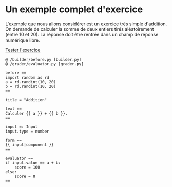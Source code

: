 # Un exemple complet d'exercice

L'exemple que nous allons considérer est un exercice très simple d'addition. On demande de calculer la somme de deux entiers tirés aléatoirement (entre 10 et 20). La réponse doit être rentrée dans un champ de réponse numérique libre.

[Tester l'exercice](https://pl.u-pem.fr/filebrowser/demo/10859/)

```
@ /builder/before.py [builder.py]
@ /grader/evaluator.py [grader.py]

before ==
import random as rd
a = rd.randint(10, 20)
b = rd.randint(10, 20)
==

title = "Addition"

text ==
Calculer {{ a }} + {{ b }}.
==

input =: Input
input.type = number

form ==
{{ input|component }}
==

evaluator ==
if input.value == a + b:
    score = 100
else:
    score = 0
==
```
